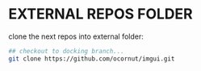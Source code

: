 # EXTERNAL REPOS FOLDER

clone the next repos into external folder:

```bash
## checkout to docking branch...
git clone https://github.com/ocornut/imgui.git
```